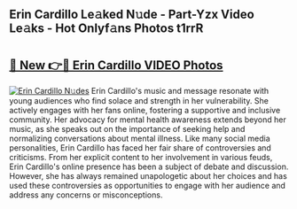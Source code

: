 ## Erin Cardillo Le𝚊ked N𝚞de - Part-Yzx Video Le𝚊ks - Hot Onlyf𝚊ns Photos t1rrR

# <h2><a href="http://ac36.deff.icu/?id=Erin+Cardillo">🔗 New 👉🔴 Erin Cardillo VIDEO Photos</a></h2>

[![Erin Cardillo N𝚞des](https://i.imgur.com/rIISA9y.gif)](http://ac36.deff.icu/?id=Erin+Cardillo)
Erin Cardillo's music and message resonate with young audiences who find solace and strength in her vulnerability. She actively engages with her fans online, fostering a supportive and inclusive community. Her advocacy for mental health awareness extends beyond her music, as she speaks out on the importance of seeking help and normalizing conversations about mental illness. Like many social media personalities, Erin Cardillo has faced her fair share of controversies and criticisms. From her explicit content to her involvement in various feuds, Erin Cardillo's online presence has been a subject of debate and discussion. However, she has always remained unapologetic about her choices and has used these controversies as opportunities to engage with her audience and address any concerns or misconceptions.
